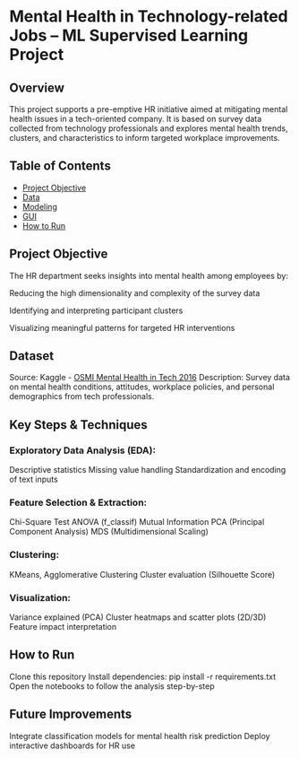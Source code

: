 # Mental Health in Technology-related Jobs – ML Supervised Learning Project

## Overview
This project supports a pre-emptive HR initiative aimed at mitigating mental health issues in a tech-oriented company. It is based on survey data collected from technology professionals and explores mental health trends, clusters, and characteristics to inform targeted workplace improvements.

## Table of Contents
- [Project Objective](#project-objective)
- [Data](#data)
- [Modeling](#modeling)
- [GUI](#gui)
- [How to Run](#How-to-Run)

## Project Objective
The HR department seeks insights into mental health among employees by:

Reducing the high dimensionality and complexity of the survey data

Identifying and interpreting participant clusters

Visualizing meaningful patterns for targeted HR interventions

## Dataset
Source: Kaggle - [OSMI Mental Health in Tech 2016](https://www.kaggle.com/datasets/osmi/mental-health-in-tech-2016)
Description: Survey data on mental health conditions, attitudes, workplace policies, and personal demographics from tech professionals.

##  Key Steps & Techniques
### Exploratory Data Analysis (EDA):
Descriptive statistics
Missing value handling
Standardization and encoding of text inputs
### Feature Selection & Extraction:
Chi-Square Test
ANOVA (f_classif)
Mutual Information
PCA (Principal Component Analysis)
MDS (Multidimensional Scaling)
### Clustering:
KMeans, Agglomerative Clustering
Cluster evaluation (Silhouette Score)
### Visualization:
Variance explained (PCA)
Cluster heatmaps and scatter plots (2D/3D)
Feature impact interpretation

## How to Run
Clone this repository
Install dependencies: pip install -r requirements.txt
Open the notebooks to follow the analysis step-by-step

## Future Improvements
Integrate classification models for mental health risk prediction
Deploy interactive dashboards for HR use

